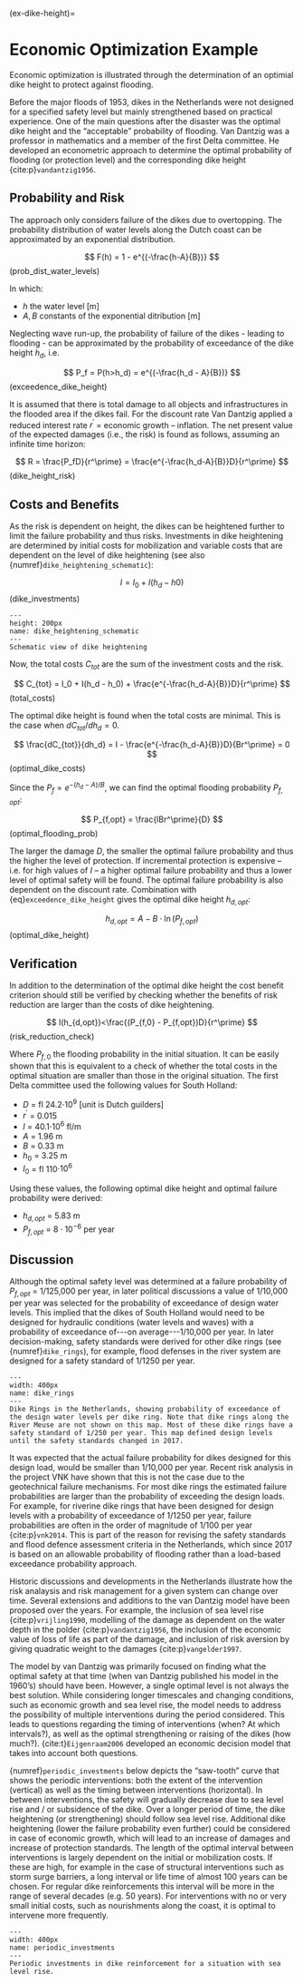 (ex-dike-height)=
# Economic Optimization Example

Economic optimization is illustrated through the determination of an optimial dike height to protect against flooding.

Before the major floods of 1953, dikes in the Netherlands were not designed for a specified safety level but mainly strengthened based on practical experience. One of the main questions after the disaster was the optimal dike height and the “acceptable” probability of flooding. Van Dantzig was a professor in mathematics and a member of the first Delta  committee. He developed an econometric approach to determine the  optimal  probability of flooding (or protection level) and the corresponding dike height {cite:p}`vandantzig1956`.

## Probability and Risk

The approach only considers failure of the dikes due to overtopping. The probability distribution of water levels along the Dutch coast can be approximated by an exponential distribution.

$$
    F(h) = 1 - e^{(-\frac{h-A}{B})}
$$ (prob_dist_water_levels)

In which:
- $h$ the water level [m]
- $A,B$ constants of the exponential ditribution [m]

Neglecting wave run-up, the probability of failure of the dikes - leading to flooding -  can be approximated by the probability of exceedance of the dike height $h_d$, i.e.

$$
    P_f = P(h>h_d) = e^{(-\frac{h_d - A}{B})}
$$ (exceedence_dike_height)

It is assumed that there is total damage   to all objects and infrastructures in the flooded area if the dikes fail. For the discount rate Van Dantzig applied a reduced interest rate  $r^\prime$ = economic growth – inflation. The net present value of the expected damages (i.e., the risk) is found as follows, assuming an infinite time horizon:

$$
    R = \frac{P_fD}{r^\prime} = \frac{e^{-\frac{h_d-A}{B}}D}{r^\prime}
$$ (dike_height_risk)

## Costs and Benefits

As the risk is dependent on height, the dikes can be heightened further to limit the failure probability and thus risks. Investments in dike heightening are determined by initial costs for mobilization and variable costs that are dependent on the level of dike heightening (see also {numref}`dike_heightening_schematic`):

$$
    I = I_0 + I(h_d - h0)
$$ (dike_investments)

```{figure} ../figures/dike_heightening_schematic.png
---
height: 200px
name: dike_heightening_schematic
---
Schematic view of dike heightening
```

Now, the total costs $C_{tot}$ are the sum of the investment costs and the risk.

$$
    C_{tot} = I_0 + I(h_d - h_0) + \frac{e^{-\frac{h_d-A}{B}}D}{r^\prime}
$$ (total_costs)

The optimal dike height is found when the total costs are minimal. This is the case when $dC_{tot}/dh_d=0$.

$$
    \frac{dC_{tot}}{dh_d} = I - \frac{e^{-\frac{h_d-A}{B}}D}{Br^\prime} = 0
$$ (optimal_dike_costs)

Since the $P_f = e^{-(h_d-A)/B}$, we can find the optimal flooding probability $P_{f,opt}$:

$$
    P_{f,opt} = \frac{IBr^\prime}{D}
$$ (optimal_flooding_prob)

The larger the damage $D$, the smaller the optimal failure probability and thus the higher the level of protection. If incremental protection is expensive – i.e. for high values of $I$ – a higher optimal failure probability and thus a lower level of optimal safety will be found. The optimal failure probability is also dependent on the discount rate. Combination with {eq}`exceedence_dike_height` gives the optimal dike height $h_{d,opt}$:

$$
    h_{d,opt} = A - B \cdot \ln(P_{f,opt})
$$ (optimal_dike_height)

## Verification

In addition to the determination of the optimal dike height the cost benefit criterion should still be verified by checking whether the benefits of risk reduction are larger than the costs of dike heightening.

$$
    I(h_{d,opt})<\frac{(P_{f,0} - P_{f,opt})D}{r^\prime}
$$ (risk_reduction_check)

Where $P_{f,0}$ the flooding probability in the initial situation. It can be easily shown that this is equivalent to a check of whether the total costs in the optimal situation are smaller than those in the original situation. The first Delta committee used the following values for South Holland:

- $D$ = fl 24.2$\cdot 10^9$ [unit is Dutch guilders]
- $r^\prime$ = 0.015
- $I$ = 40.1$\cdot 10^6$ fl/m
- $A$ = 1.96 m
- $B$ = 0.33 m
- $h_0$ = 3.25 m
- $I_0$ = fl 110$\cdot 10^6$

Using these values, the following optimal dike height and optimal failure probability were derived:

- $h_{d,opt}$ = 5.83 m
- $P_{f,opt}$ = $8 \cdot 10^{-6}$ per year

## Discussion

Although the optimal safety level was determined at a failure probability of $P_{f,opt}$ =  1/125,000 per year, in later political discussions a value of 1/10,000 per year was selected for the probability of exceedance of design water levels. This implied that the dikes of South Holland would need to be designed for hydraulic conditions (water levels and waves) with a probability of exceedance of---on average---1/10,000 per year. In later decision-making, safety standards were derived for other dike rings (see {numref}`dike_rings`), for example, flood defenses in the river system are designed for a safety standard of 1/1250 per year.

```{figure} ../figures/dike_rings.jpg
---
width: 400px
name: dike_rings
---
Dike Rings in the Netherlands, showing probability of exceedance of the design water levels per dike ring. Note that dike rings along the River Meuse are not shown on this map. Most of these dike rings have a safety standard of 1/250 per year. This map defined design levels until the safety standards changed in 2017.
```

It was expected that the actual failure probability for dikes designed for this design load, would be smaller than 1/10,000 per year. Recent risk analysis in the project VNK have shown that this is not the case due to the geotechnical failure mechanisms. For most dike rings the estimated failure probabilities are larger than the probability of exceeding the design loads. For example, for riverine dike rings that have been designed for design levels with a probability of exceedance of 1/1250 per year, failure probabilities are often in the order of magnitude of 1/100 per year {cite:p}`vnk2014`. This is part of the reason for revising the safety standards and flood defence assessment criteria in the Netherlands, which since 2017 is based on an allowable probability of flooding rather than a load-based exceedance probability approach.

Historic discussions and developments in the Netherlands illustrate how the risk analaysis and risk management for a given system can change over time. Several extensions and additions to the van Dantzig model have been proposed over the years. For example, the inclusion of sea level rise {cite:p}`vrijling1990`, modelling of the damage as dependent on the water depth in the polder {cite:p}`vandantzig1956`, the inclusion of the economic value of loss of life as part of the damage, and inclusion of risk aversion by giving quadratic weight to the damages {cite:p}`vangelder1997`.

The model by van Dantzig was primarily focused on finding what the optimal safety at that time (when van Dantzig published his model in the 1960’s) should have been. However, a single optimal level is not always the best solution. While considering longer timescales and changing conditions, such as economic growth and sea level rise, the model needs to address the possibility of multiple interventions during the period considered. This leads to questions regarding the timing of interventions (when? At which intervals?), as well as the optimal strengthening or raising of the dikes (how much?).  {cite:t}`Eijgenraam2006` developed an economic decision model that takes into account both questions. 

{numref}`periodic_investments` below depicts the “saw-tooth” curve that shows the periodic interventions: both the extent of the intervention (vertical) as well as the timing between interventions (horizontal). In between interventions, the safety will gradually decrease due to sea level rise and / or subsidence of the dike. Over a longer period of time, the dike heightening (or strengthening) should follow sea level rise. Additional dike heightening (lower the failure probability even further) could be considered in case of economic growth, which will lead to an increase of damages and increase of protection standards. The length of the optimal interval between interventions is largely dependent on the initial or mobilization costs. If these are high, for example in the case of structural interventions such as storm surge barriers, a long interval or life time of almost 100 years can be chosen. For regular dike reinforcements this interval will be more in the range of several decades (e.g. 50 years). For interventions with no or very small initial costs, such as nourishments along the coast, it is optimal to intervene more frequently.

```{figure} ../figures/periodic_investments.png
---
width: 400px
name: periodic_investments
---
Periodic investments in dike reinforcement for a situation with sea level rise.
```